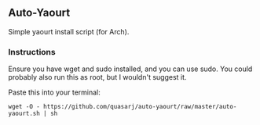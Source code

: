 ## Auto-Yaourt
Simple yaourt install script (for Arch).

### Instructions
Ensure you have wget and sudo installed, and you can use sudo. 
You could probably also run this as root, but I wouldn't suggest it.

Paste this into your terminal:

    wget -O - https://github.com/quasarj/auto-yaourt/raw/master/auto-yaourt.sh | sh
